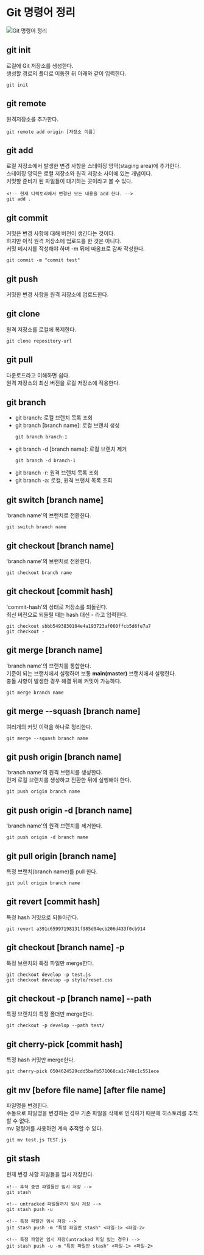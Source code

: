 # **Git 명령어 정리**

![Git 명령어 정리](https://cdn.jsdelivr.net/gh/fe-jw/J-Web/posts/2022/0817/thumb.jpg)

## **git init**
로컬에 Git 저장소를 생성한다.  
생성할 경로의 폴더로 이동한 뒤 아래와 같이 입력한다.
```
git init
```

## **git remote**
원격저장소를 추가한다.
```
git remote add origin [저장소 이름]
```

## **git add**
로컬 저장소에서 발생한 변경 사항을 스테이징 영역(staging area)에 추가한다.  
스테이징 영역은 로컬 저장소와 원격 저장소 사이에 있는 개념이다.  
커밋할 준비가 된 파일들이 대기하는 곳이라고 볼 수 있다.
```
<!-- 현재 디렉토리에서 변경된 모든 내용을 add 한다. -->
git add .
```

## **git commit**
커밋은 변경 사항에 대해 버전이 생긴다는 것이다.  
하지만 아직 원격 저장소에 업로드를 한 것은 아니다.  
커밋 메시지를 작성해야 하며 -m 뒤에 따옴표로 감싸 작성한다.
```
git commit -m "commit test"
```

## **git push**
커밋한 변경 사항을 원격 저장소에 업로드한다.

## **git clone**
원격 저장소를 로컬에 복제한다.
```
git clone repository-url
```

## **git pull**
다운로드라고 이해하면 쉽다.  
원격 저장소의 최신 버전을 로컬 저장소에 적용한다.

## **git branch**
* git branch: 로컬 브랜치 목록 조회
* git branch [branch name]: 로컬 브랜치 생성
	```
	git branch branch-1
	```
* git branch -d [branch name]: 로컬 브랜치 제거
	```
	git branch -d branch-1
	```
* git branch -r: 원격 브랜치 목록 조회
* git branch -a: 로컬, 원격 브랜치 목록 조회

## **git switch [branch name]**
'branch name'의 브랜치로 전환한다.
```
git switch branch name
```

## **git checkout [branch name]**
'branch name'의 브랜치로 전환한다.
```
git checkout branch name
```

## **git checkout [commit hash]**
'commit-hash'의 상태로 저장소를 되돌린다.  
최신 버전으로 되돌릴 때는 hash 대신 - 라고 입력한다.
```
git checkout sbbb5493830104e4a193723af060ffcb5d6fe7a7
git checkout -
```

## **git merge [branch name]**
'branch name'의 브랜치를 통합한다.  
기준이 되는 브랜치에서 실행하며 보통 **main(master)** 브랜치에서 실행한다.  
충돌 사항이 발생한 경우 해결 뒤에 커밋이 가능하다.
```
git merge branch name
```

## **git merge --squash [branch name]**
여러개의 커밋 이력을 하나로 정리한다.
```
git merge --squash branch name
```

## **git push origin [branch name]**
'branch name'의 원격 브랜치를 생성한다.  
먼저 로컬 브랜치를 생성하고 전환한 뒤에 실행해야 한다.
```
git push origin branch name
```

## **git push origin -d [branch name]**
'branch name'의 원격 브랜치를 제거한다.
```
git push origin -d branch name
```

## **git pull origin [branch name]**
특정 브랜치(branch name)를 pull 한다.
```
git pull origin branch name
```

## **git revert [commit hash]**
특정 hash 커밋으로 되돌아간다.
```
git revert a391c65997198131f985d04ecb206d433f0cb914
```

## **git checkout [branch name] -p**
특정 브랜치의 특정 파일만 merge한다.
```
git checkout develop -p test.js
git checkout develop -p style/reset.css
```

## **git checkout -p [branch name] --path**
특정 브랜치의 특정 폴더만 merge한다.
```
git checkout -p develop --path test/
```

## **git cherry-pick [commit hash]**
특정 hash 커밋만 merge한다.
```
git cherry-pick 0504624529cdd5bafb571068ca1c748c1c551ece
```

## **git mv [before file name] [after file name]**
파일명을 변경한다.  
수동으로 파일명을 변경하는 경우 기존 파일을 삭제로 인식하기 때문에 히스토리를 추적할 수 없다.  
mv 명령어를 사용하면 계속 추적할 수 있다.
```
git mv test.js TEST.js
```

## **git stash**
현재 변경 사항 파일들을 임시 저장한다.
```
<!-- 추적 중인 파일들만 임시 저장 -->
git stash

<!-- untracked 파일들까지 임시 저장 -->
git stash push -u

<!-- 특정 파일만 임시 저장 -->
git stash push -m "특정 파일만 stash" <파일-1> <파일-2>

<!-- 특정 파일만 임시 저장(untracked 파일 있는 경우) -->
git stash push -u -m "특정 파일만 stash" <파일-1> <파일-2>

```